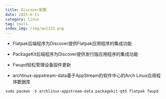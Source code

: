 ```yaml
---
title: Discover配置
date: 2025-6-11
category: linux
tag: tools
index_img: /img/qw1122.png
---
```


- Flatpak后端程序为Discover提供Flatpak应用程序的集成功能
- PackageKit后端程序为Discover提供发行版应用程序的集成功能

- Fwupd轻松管理设备固件更新
- archlinux-appstream-data基于AppStream的软件中心的Arch Linux应用程序数据库

```
sudo pacman -S archlinux-appstream-data packagekit-qt6 flatpak fwupd
```

